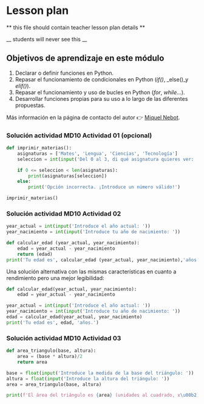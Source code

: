 # Lesson plan

  ** this file should contain teacher lesson plan details ** 

  __ students will never see this __

  ## Objetivos de aprendizaje en este módulo
  1. Declarar o definir funciones en Python.
  2. Repasar el funcionamiento de condicionales en Python (_if()_, _else()_y _elif()_).  
  3. Repasar el funcionamiento y uso de bucles en Python (_for_, _while_...).
  6. Desarrollar funciones propias para su uso a lo largo de las diferentes propuestas.

  Más información en la página de contacto del autor 👉 [Miquel Nebot](https://miquelnebot.es).

### Solución actividad MD10 Actividad 01 (opcional)
```Python
def imprimir_materias():
    asignaturas = ['Mates', 'Lengua', 'Ciencias', 'Tecnología']
    seleccion = int(input('Del 0 al 3, di qué asignatura quieres ver: '))

    if 0 <= seleccion < len(asignaturas):
        print(asignaturas[seleccion])
    else:
        print('Opción incorrecta. ¡Introduce un número válido!')

imprimir_materias()
```

### Solución actividad MD10 Actividad 02
```Python
year_actual = int(input('Introduce el año actual: '))
year_nacimiento = int(input('Introduce tu año de nacimiento: '))

def calcular_edad (year_actual, year_nacimiento):
    edad = year_actual - year_nacimiento
    return (edad)
print('Tu edad es', calcular_edad (year_actual, year_nacimiento),'años.')
```
Una solución alternativa con las mismas características en cuanto a rendimiento pero una mejor legibilidad:

```Python
def calcular_edad(year_actual, year_nacimiento):
    edad = year_actual - year_nacimiento

year_actual = int(input('Introduce el año actual: '))
year_nacimiento = int(input('Introduce tu año de nacimiento: '))
edad = calcular_edad(year_actual, year_nacimiento)
print('Tu edad es', edad, 'años.')
```
### Solución actividad MD10 Actividad 03
```Python
def area_triangulo(base, altura):
    area = (base * altura)/2
    return area

base = float(input('Introduce la medida de la base del triángulo: '))
altura = float(input('Introduce la altura del triángulo: '))
area = area_triangulo(base, altura)

print(f'El área del triángulo es {area} (unidades al cuadrado, x\u00b2).')
```
